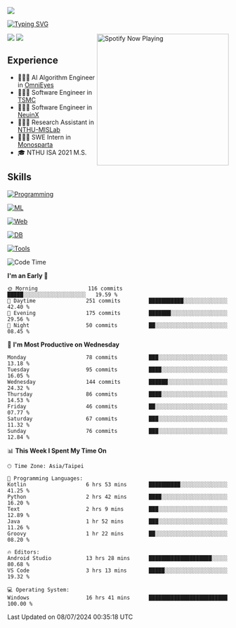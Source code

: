 ![](https://komarev.com/ghpvc/?username=peter0512lee&color=ff69b4)

[![Typing SVG](https://readme-typing-svg.herokuapp.com?color=F742BA&size=20&lines=Hi!+I'm+JYL)](https://git.io/typing-svg)

[<img src="https://spotify-now-playing.peter0512lee.vercel.app/api/spotify-playing" alt="Spotify Now Playing" width="300" align="right" />](https://open.spotify.com/user/21iyoswqgnkoe7peuesmqnhgy)

![](https://leetcard.jacoblin.cool/peter0512lee?theme=dark)
![](https://github-readme-activity-graph.vercel.app/graph?username=peter0512lee&theme=github)

## Experience
- 🧑🏻‍💻 AI Algorithm Engineer in [OmniEyes](https://www.theomnieyes.com/)
- 🧑🏻‍💻 Software Engineer in [TSMC](https://www.tsmc.com/)
- 🧑🏻‍💻 Software Engineer in [NeuinX](https://neuinx.com/)
- 🧑🏻‍💻 Research Assistant in [NTHU-MISLab](https://mislab.cs.nthu.edu.tw/)
- 🧑🏻‍💻 SWE Intern in [Monosparta](https://monosparta.org/)
- 🎓 NTHU ISA 2021 M.S.

## Skills
[![Programming](https://skillicons.dev/icons?i=py,kotlin,js)](https://skillicons.dev)

[![ML](https://skillicons.dev/icons?i=pytorch,opencv,sklearn)](https://skillicons.dev)

[![Web](https://skillicons.dev/icons?i=html,css,react,tailwind,nodejs,vite)](https://skillicons.dev)

[![DB](https://skillicons.dev/icons?i=firebase,sqlite,mysql,mongodb)](https://skillicons.dev)

[![Tools](https://skillicons.dev/icons?i=git,github,githubactions,vercel,docker,kubernetes,vscode,postman,anaconda,androidstudio)](https://skillicons.dev)

<!--
<table><tr><td valign="top" width="50%">

<img src="https://github-readme-stats-sigma-five.vercel.app/api?username=peter0512lee&hide_border=true&show_icons=true&locale=en&layout=compact&theme=dracula" align="left" style="width: 100%" />

</td><td valign="top" width="50%">

<img src="https://github-readme-stats-sigma-five.vercel.app/api/top-langs?username=peter0512lee&hide_border=true&show_icons=true&locale=en&layout=compact&theme=dracula" align="left" style="width: 100%" />

</td></tr></table>  
-->

<!--START_SECTION:waka-->
![Code Time](http://img.shields.io/badge/Code%20Time-1%2C159%20hrs%2030%20mins-blue)

**I'm an Early 🐤** 

```text
🌞 Morning                116 commits         █████░░░░░░░░░░░░░░░░░░░░   19.59 % 
🌆 Daytime                251 commits         ███████████░░░░░░░░░░░░░░   42.40 % 
🌃 Evening                175 commits         ███████░░░░░░░░░░░░░░░░░░   29.56 % 
🌙 Night                  50 commits          ██░░░░░░░░░░░░░░░░░░░░░░░   08.45 % 
```
📅 **I'm Most Productive on Wednesday** 

```text
Monday                   78 commits          ███░░░░░░░░░░░░░░░░░░░░░░   13.18 % 
Tuesday                  95 commits          ████░░░░░░░░░░░░░░░░░░░░░   16.05 % 
Wednesday                144 commits         ██████░░░░░░░░░░░░░░░░░░░   24.32 % 
Thursday                 86 commits          ████░░░░░░░░░░░░░░░░░░░░░   14.53 % 
Friday                   46 commits          ██░░░░░░░░░░░░░░░░░░░░░░░   07.77 % 
Saturday                 67 commits          ███░░░░░░░░░░░░░░░░░░░░░░   11.32 % 
Sunday                   76 commits          ███░░░░░░░░░░░░░░░░░░░░░░   12.84 % 
```


📊 **This Week I Spent My Time On** 

```text
🕑︎ Time Zone: Asia/Taipei

💬 Programming Languages: 
Kotlin                   6 hrs 53 mins       ██████████░░░░░░░░░░░░░░░   41.25 % 
Python                   2 hrs 42 mins       ████░░░░░░░░░░░░░░░░░░░░░   16.20 % 
Text                     2 hrs 9 mins        ███░░░░░░░░░░░░░░░░░░░░░░   12.89 % 
Java                     1 hr 52 mins        ███░░░░░░░░░░░░░░░░░░░░░░   11.26 % 
Groovy                   1 hr 22 mins        ██░░░░░░░░░░░░░░░░░░░░░░░   08.20 % 

🔥 Editors: 
Android Studio           13 hrs 28 mins      ████████████████████░░░░░   80.68 % 
VS Code                  3 hrs 13 mins       █████░░░░░░░░░░░░░░░░░░░░   19.32 % 

💻 Operating System: 
Windows                  16 hrs 41 mins      █████████████████████████   100.00 % 
```


 Last Updated on 08/07/2024 00:35:18 UTC
<!--END_SECTION:waka-->


<!--
**peter0512lee/peter0512lee** is a ✨ _special_ ✨ repository because its `README.md` (this file) appears on your GitHub profile.

